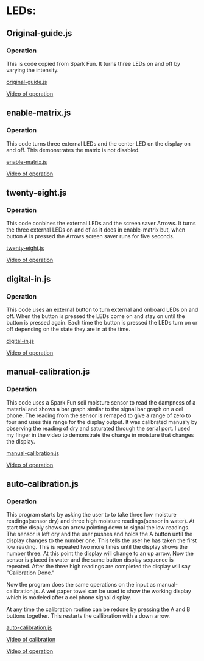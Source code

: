 
# LEDs:
## Original-guide.js
### Operation
This is code copied from Spark Fun. It turns three LEDs on and off by varying the intensity.

[original-guide.js](https://github.com/Introduction-to-Computer-Engineering/final-project-assignment-7-week-12-vincefeil/blob/master/original-guide.js)

[Video of operation](https://drive.google.com/open?id=18U0jX9cr7zGimJkgGed54jC9b5KrN0VZ)

## enable-matrix.js
### Operation
This code turns three external LEDs and the center LED on the display on and off. This demonstrates the matrix is not disabled.

[enable-matrix.js](https://github.com/Introduction-to-Computer-Engineering/final-project-assignment-7-week-12-vincefeil/blob/master/enable-matrix.js)

[Video of operation](https://drive.google.com/open?id=1HmVqkgxUaCp90OcurM-u02o10D0E45Xb)

## twenty-eight.js
### Operation
This code conbines the external LEDs and the screen saver Arrows. It turns the three external LEDs on and of as it does in enable-matrix but, when button A is pressed the Arrows screen saver runs for five seconds.

[twenty-eight.js](https://github.com/Introduction-to-Computer-Engineering/final-project-assignment-7-week-12-vincefeil/blob/master/twenty-eight.js)

[Video of operation](https://drive.google.com/open?id=1HtXMLXTSLrJjspd22ozVGFGiz_jb_CsI)

## digital-in.js
### Operation

This code uses an external button to turn external and onboard LEDs on and off. When the button is pressed the LEDs come on and stay on until the button is pressed again. Each time the button is pressed the LEDs turn on or off depending on the state they are in at the time.

[digital-in.js](https://github.com/Introduction-to-Computer-Engineering/final-project-assignment-7-week-12-vincefeil/blob/master/digital-in.js)

[Video of operation](https://drive.google.com/open?id=1HzORvYLlownpRTzrTwa8CK9bYY0j_fVv)

## manual-calibration.js
### Operation

This code uses a Spark Fun soil moisture sensor to read the dampness of a material and shows a bar graph similar to the signal bar graph on a cel phone. The reading from the sensor is remaped to give a range of zero to four and uses this range for the display output. It was calibrated manualy by observing the reading of dry and saturated through the serial port. I used my finger in the video to demonstrate the change in moisture that changes the display.

[manual-calibration.js](https://github.com/Introduction-to-Computer-Engineering/final-project-assignment-7-week-12-vincefeil/blob/master/manual-calibration.js)

[Video of operation](https://drive.google.com/open?id=1IkQuKYiiHK24hkXO45fYccVy-DYIqXZq)

## auto-calibration.js
### Operation

This program starts by asking the user to to take three low moisture readings(sensor dry) and three high moisture readings(sensor in water). At start the disply shows an arrow pointing down to signal the low readings. The sensor is left dry and the user pushes and holds the A button until the display changes to the number one. This tells the user he has taken the first low reading. This is repeated two more times until the display shows the number three. At this point the display will change to an up arrow. Now the sensor is placed in water and the same button display sequence is repeated. After the three high readings are completed the display will say "Calibration Done."

Now the program does the same operations on the input as manual-calibration.js. A wet paper towel can be used to show the working display which is modeled after a cel phone signal display.

At any time the calibration routine can be redone by pressing the A and B buttons together. This restarts the callibration with a down arrow.

[auto-calibration.js](https://github.com/Introduction-to-Computer-Engineering/final-project-assignment-7-week-12-vincefeil/blob/master/auto-calibration.js)

[Video of calibration](https://drive.google.com/open?id=1InqEcKrNeEk1uhNpWLiP-LfOTI1iTMP8)

[Video of operation](https://drive.google.com/open?id=1Iok55aKkqWNKpDEShttekptZ6vFDMn7F)
